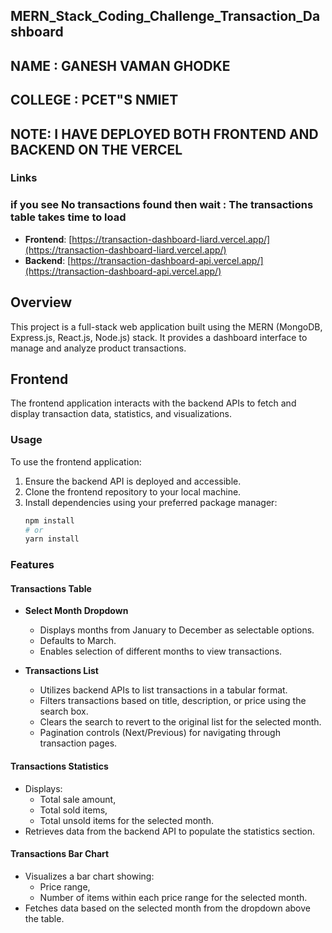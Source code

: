 ## MERN_Stack_Coding_Challenge_Transaction_Dashboard
## NAME : GANESH VAMAN GHODKE
## COLLEGE : PCET"S NMIET

## NOTE: I HAVE DEPLOYED BOTH FRONTEND AND BACKEND ON THE VERCEL

### Links
### if you see No transactions found then wait : The transactions table takes time to load
- **Frontend**: [https://transaction-dashboard-liard.vercel.app/](https://transaction-dashboard-liard.vercel.app/)
- **Backend**: [https://transaction-dashboard-api.vercel.app/](https://transaction-dashboard-api.vercel.app/)

## Overview

This project is a full-stack web application built using the MERN (MongoDB, Express.js, React.js, Node.js) stack. It provides a dashboard interface to manage and analyze product transactions.



## Frontend

The frontend application interacts with the backend APIs to fetch and display transaction data, statistics, and visualizations.

### Usage

To use the frontend application:

1. Ensure the backend API is deployed and accessible.
2. Clone the frontend repository to your local machine.
3. Install dependencies using your preferred package manager:
   ```sh
   npm install
   # or
   yarn install

### Features

#### Transactions Table

- **Select Month Dropdown**
  - Displays months from January to December as selectable options.
  - Defaults to March.
  - Enables selection of different months to view transactions.

- **Transactions List**
  - Utilizes backend APIs to list transactions in a tabular format.
  - Filters transactions based on title, description, or price using the search box.
  - Clears the search to revert to the original list for the selected month.
  - Pagination controls (Next/Previous) for navigating through transaction pages.

#### Transactions Statistics

- Displays:
  - Total sale amount,
  - Total sold items,
  - Total unsold items for the selected month.
- Retrieves data from the backend API to populate the statistics section.

#### Transactions Bar Chart

- Visualizes a bar chart showing:
  - Price range,
  - Number of items within each price range for the selected month.
- Fetches data based on the selected month from the dropdown above the table.
